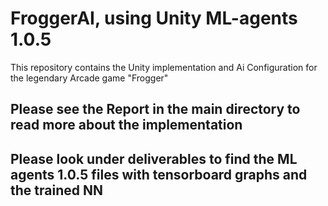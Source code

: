 # FroggerAI, using Unity ML-agents 1.0.5
This repository contains the Unity implementation and Ai Configuration for the legendary Arcade game "Frogger"

## Please see the Report in the main directory to read more about the implementation

## Please look under deliverables to find the ML agents 1.0.5 files with tensorboard graphs and the trained NN